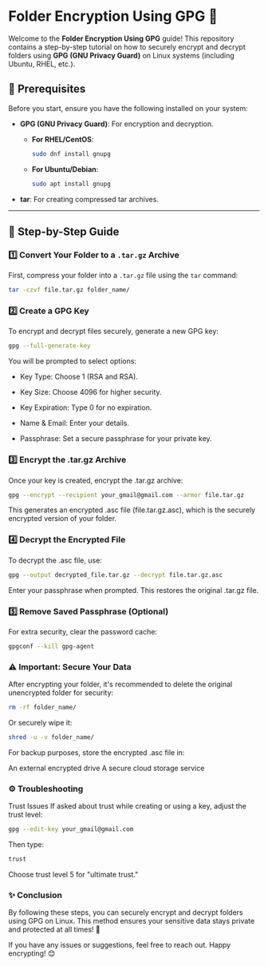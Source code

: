 # Folder Encryption Using GPG 🚀

Welcome to the **Folder Encryption Using GPG** guide! This repository contains a step-by-step tutorial on how to securely encrypt and decrypt folders using **GPG (GNU Privacy Guard)** on Linux systems (including Ubuntu, RHEL, etc.).

## 🔑 Prerequisites

Before you start, ensure you have the following installed on your system:

- **GPG (GNU Privacy Guard)**: For encryption and decryption.
  - **For RHEL/CentOS**:  
    ```bash
    sudo dnf install gnupg
    ```
  - **For Ubuntu/Debian**:  
    ```bash
    sudo apt install gnupg
    ```

- **tar**: For creating compressed tar archives.

---

## 📝 Step-by-Step Guide

### 1️⃣ Convert Your Folder to a `.tar.gz` Archive

First, compress your folder into a `.tar.gz` file using the `tar` command:

```bash
tar -czvf file.tar.gz folder_name/
```
### 2️⃣ Create a GPG Key
To encrypt and decrypt files securely, generate a new GPG key:

```bash
gpg --full-generate-key
```
You will be prompted to select options:

* Key Type: Choose 1 (RSA and RSA).

* Key Size: Choose 4096 for higher security.

* Key Expiration: Type 0 for no expiration.

* Name & Email: Enter your details.

* Passphrase: Set a secure passphrase for your private key.

### 3️⃣ Encrypt the .tar.gz Archive
Once your key is created, encrypt the .tar.gz archive:

```bash
gpg --encrypt --recipient your_gmail@gmail.com --armor file.tar.gz
```
This generates an encrypted .asc file (file.tar.gz.asc), which is the securely encrypted version of your folder.

### 4️⃣ Decrypt the Encrypted File
To decrypt the .asc file, use:

```bash
gpg --output decrypted_file.tar.gz --decrypt file.tar.gz.asc
```
Enter your passphrase when prompted. This restores the original .tar.gz file.

### 5️⃣ Remove Saved Passphrase (Optional)
For extra security, clear the password cache:

```bash
gpgconf --kill gpg-agent
```
### ⚠️ Important: Secure Your Data
After encrypting your folder, it's recommended to delete the original unencrypted folder for security:

```bash
rm -rf folder_name/
```
Or securely wipe it:

```bash
shred -u -v folder_name/
```
For backup purposes, store the encrypted .asc file in:

An external encrypted drive
A secure cloud storage service

### ⚙️ Troubleshooting
Trust Issues
If asked about trust while creating or using a key, adjust the trust level:

```bash
gpg --edit-key your_gmail@gmail.com
```
Then type:

```bash
trust
```
Choose trust level 5 for "ultimate trust."

### ✨ Conclusion
By following these steps, you can securely encrypt and decrypt folders using GPG on Linux. This method ensures your sensitive data stays private and protected at all times! 🔐

If you have any issues or suggestions, feel free to reach out. Happy encrypting! 😊

